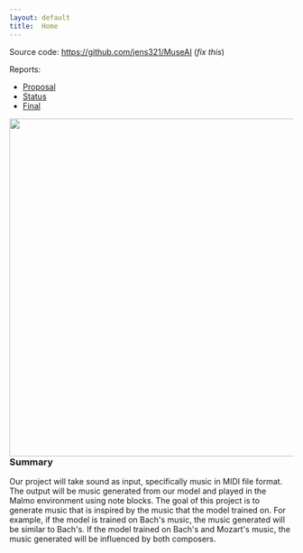 ```yaml
---
layout: default
title:  Home
---
```


Source code: https://github.com/jens321/MuseAI (_fix this_)

Reports:

- [Proposal](proposal.html)
- [Status](status.html)
- [Final](final.html)

<img src="https://github.com/DylanAgiman/MuseAI/blob/master/docs/head_music.jpg" width=600 align=left>

### Summary

Our project will take sound as input, specifically music in MIDI file format. The output will be music generated from our model and played in the Malmo environment using note blocks. The goal of this project is to generate music that is inspired by the music that the model trained on. For example, if the model is trained on Bach's music, the music generated will be similar to Bach's. If the model trained on Bach's and Mozart's music, the music generated will be influenced by both composers.
